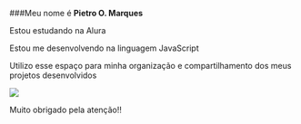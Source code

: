 ###Meu nome é **Pietro O. Marques**

Estou estudando na Alura

Estou me desenvolvendo na linguagem JavaScript

Utilizo esse espaço para minha organização e compartilhamento dos meus projetos desenvolvidos

![](https://media1.tenor.com/m/ll9grA6WekcAAAAd/cool-fun.gif)

Muito obrigado pela atenção!!




